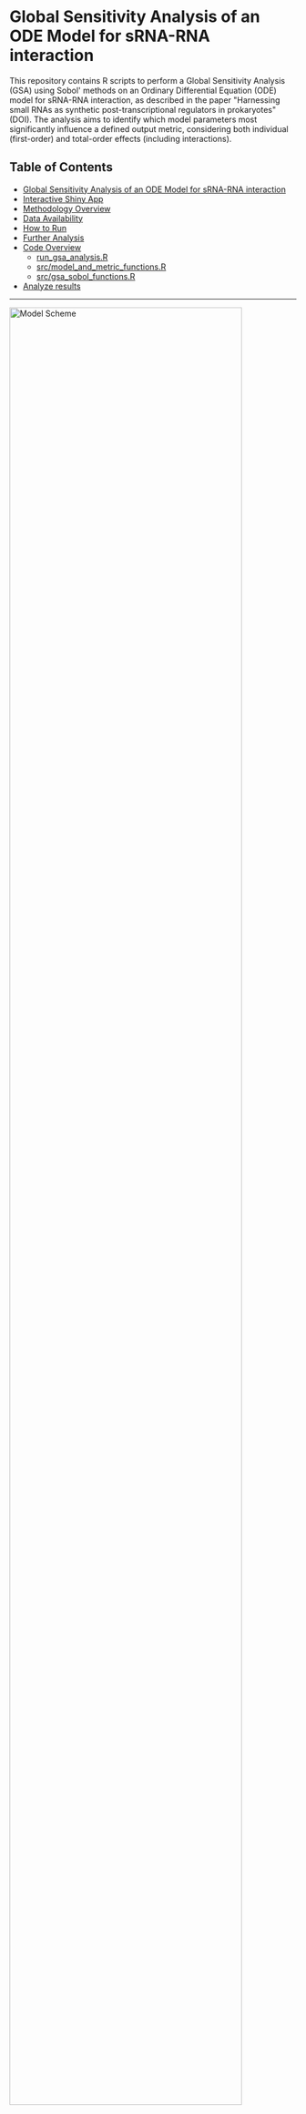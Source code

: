 # Global Sensitivity Analysis of an ODE Model for sRNA-RNA interaction

This repository contains R scripts to perform a Global Sensitivity Analysis (GSA) using Sobol' methods on an Ordinary Differential Equation (ODE) model for sRNA-RNA interaction, as described in the paper "Harnessing small RNAs as synthetic post-transcriptional regulators in prokaryotes" (DOI). The analysis aims to identify which model parameters most significantly influence a defined output metric, considering both individual (first-order) and total-order effects (including interactions).

## Table of Contents

- [Global Sensitivity Analysis of an ODE Model for sRNA-RNA interaction](#global-sensitivity-analysis-of-an-ode-model-for-srna-rna-interaction)
- [Interactive Shiny App](#interactive-shiny-app)
- [Methodology Overview](#methodology-overview)
- [Data Availability](#data-availability)
- [How to Run](#how-to-run)
- [Further Analysis](#further-analysis)
- [Code Overview](#code-overview)
  - [run_gsa_analysis.R](#run_gsa_analysisr)
  - [src/model_and_metric_functions.R](#srcmodel_and_metric_functionsr)
  - [src/gsa_sobol_functions.R](#srcgsa_sobol_functionsr)
- [Analyze results](#analyze-results)

---

<img src="figures/scheme_w_odes.jpg" alt="Model Scheme" width="90%">

## Interactive Shiny App

Explore the model parameters and their effects on sRNA-mediated regulation interactively using our Shiny application!

**[Launch the sRNA-RNA Interaction Simulator App](https://jensrna.shinyapps.io/sRNA_RNA_int_app/)**

[<img src="figures/shiny_app_preview.png" alt="Preview of the sRNA Interaction Shiny App" width="40%">](https://jensrna.shinyapps.io/sRNA_RNA_int_app/)


## Methodology Overview

The GSA process involves the following key steps, implemented in the scripts:

1.  **Model Definition**: An ODE model describing the system dynamics is defined.
2.  **Output Metric**: A specific output metric is calculated from the steady-state or time-course simulation of the ODE model. In this example, it's "Protein Regulation Strength," calculated as the log2 fold change of protein concentration under a specific condition versus a baseline condition.
3.  **Parameter Definition**: Model parameters for GSA are identified, along with their uncertainty ranges and sampling distributions (uniform or log-uniform).
4.  **Sobol' Sampling**: Sobol's quasi-random sampling method is used to generate parameter sets from the defined ranges and distributions. This method is efficient for exploring the parameter space and calculating sensitivity indices. The `sensitivity::sobolSalt` function is used.
5.  **Model Execution**: The ODE model is run for each parameter set generated by the Sobol' sequence. This step is parallelized here.
6.  **Sensitivity Indices Calculation**: First-order (S1) and total-order (ST) Sobol' sensitivity indices are calculated.
    * S1: Measures the contribution of a single parameter's variance to the output variance (main effect).
    * ST: Measures the total contribution of a parameter, including its main effect and all interactions with other parameters.
7.  **Result Visualization & Storage**: Sobol indices are plotted, and the GSA design matrix along with model outputs are saved for further post-processing.

## Data Availability

The raw and processed data from the Global Sensitivity Analysis presented in this project, including the `gsa_results_with_inputs_df` and other relevant outputs, are too large to be hosted directly in this GitHub repository. They have been archived on Zenodo and are publicly available:

[![DOI](https://zenodo.org/badge/DOI/10.5281/zenodo.15599898.svg)](https://doi.org/10.5281/zenodo.15599898)


## How to Run

1.  **Prerequisites**:
    * R installed.
    * Required R packages installed: `deSolve`, `sensitivity`, `dplyr`, `parallel`, `ggplot2`, `tidyr`. You can install them using:
        ```R
        install.packages(c("deSolve", "sensitivity", "dplyr", "parallel", "ggplot2", "tidyr"))
        ```
2.  **Clone the Repository** (if applicable).
3.  **Open `run_gsa_analysis.R`** in RStudio or your preferred R environment.
4.  **Adjust Parameters**:
    * Modify `baseline_params` in `run_gsa_analysis.R` if needed.
    * Update `gsa_parameters` in `run_gsa_analysis.R` to define the parameters you want to vary, their min/max ranges, and their sampling distributions (`uniform` or `loguniform`).
    * Adjust `n_base_samples` for the Sobol' sequence. Higher values give more robust indices but take longer to compute.
5.  **Run the Script**: Execute `run_gsa_analysis.R`.

The script will perform the GSA and save the Sobol' indices plot and an `.RData` file containing the Sobol' design object and the GSA results (including unscaled parameters and corresponding outputs) into the `results/` directory.

## Further Analysis

The output `gsa_results_with_inputs_df` (saved in the `.RData` file) from this GSA can be used as input for more detailed post-processing, such as:
* Scatter plots of individual parameters vs. the output.
* Fitting linear models to explore main effects.
* Investigating pairwise interactions (product terms).
* Testing specific non-linear relationships (e.g., ratios).
* Generating conditional effect plots.

## Code Overview

### `run_gsa_analysis.R`
* Loads required packages and sources helper functions.
* Defines global constants and baseline parameters.
* Sets up GSA parameters (ranges, distributions).
* Calls functions from `src/gsa_sobol_functions.R` to perform Sobol sampling and run simulations in parallel.
* Processes and plots Sobol' indices.
* Unscales parameter samples and saves the combined input-output dataframe.

### `src/model_and_metric_functions.R`
* `model_func_gsa`: The ODE function compatible with `deSolve::ode`.
* `calculate_protein_regulation_strength`: Calculates the output metric from ODE simulation results.

### `src/gsa_sobol_functions.R`
* `single_gsa_run`: A wrapper function to run a single ODE simulation with a given parameter set (unscaling parameters based on their distribution) and calculate the output metric. This is designed for use with `parApply`.

---

## Analyze results

The original data can be downloaded from zenodo.

[![DOI](https://zenodo.org/badge/DOI/10.5281/zenodo.15599898.svg)](https://doi.org/10.5281/zenodo.15599898)

```R

source("src/model_and_metric_functions.R")
source("src/gsa_sobol_functions.R")


# load results from the paper
load("gsa_analysis_outputs.RData") # download from zenodo or generate own dataset

# prepare objects from the loaded data
gsa_results_with_inputs_df<-gsa_output_data[[1]]
sobol_indices_summary<-gsa_output_data[[2]]
gsa_parameter_definitions<-gsa_output_data[[3]]  
gsa_param_names_to_vary <- names(gsa_parameter_definitions)

# plot sobol indices
sobol_plot <- plot_sobol_indices(sobol_indices_summary, gsa_param_names_to_vary)
print(sobol_plot)
```
<img src="figures/sobol_indices.png" alt="Model Scheme" width="60%">

```R
# plot density of regulation strength
outcome_col_name <- "regulation_strength"

# Filter out NA/NaN/Inf values for the density plot
plot_data_density <- gsa_results_with_inputs_df %>%
  select(output_value = all_of(outcome_col_name)) %>%
  filter(is.finite(output_value))

# --- Calculate Key Statistics for Annotations (Optional) ---
mean_val <- mean(plot_data_density$output_value, na.rm = TRUE)
median_val <- median(plot_data_density$output_value, na.rm = TRUE)
sd_val <- sd(plot_data_density$output_value, na.rm = TRUE)

# --- Create the Density Plot ---
density_plot <- ggplot(plot_data_density, aes(x = output_value)) +
  geom_density(
    fill = "skyblue",         # Fill color for the density area
    color = "darkblue",       # Line color for the density curve
    alpha = 0.7,              # Transparency of the fill
    linewidth = 0.8            # Thickness of the density line
  ) +
  
  # --- Optional: Add Vertical Lines for Reference ---
  geom_vline(xintercept = 0, 
             linetype = "solid", 
             color = "black", 
             linewidth = 0.6) +
  geom_vline(xintercept = mean_val, 
             linetype = "dashed", 
             color = "red", 
             linewidth = 0.7) +
  geom_vline(xintercept = median_val, 
             linetype = "dotted", 
             color = "darkgreen", 
             linewidth = 0.7) +
  
  
  annotate("text", x = mean_val, y = 0, label = paste("Mean =", round(mean_val, 2)), 
           vjust = -0.5, hjust = ifelse(mean_val > median_val, -0.1, 1.1), color = "red", size = 3.5) +
  annotate("text", x = median_val, y = 0, label = paste("Median =", round(median_val, 2)), 
           vjust = 1.5, hjust = ifelse(median_val > mean_val, -0.1, 1.1), color = "darkgreen", size = 3.5) +

  # --- Labels and Theming ---
  labs(
    title = "Density Plot of Regulation Strength",
    x = expression(log[2]("Protein Regulation Strength")), # Modify if your metric is different
    y = "Density"
  ) +
  theme_minimal(base_size = 14) + # Or theme_bw() or other themes
  theme(
    plot.title = element_text(hjust = 0.5, face = "bold"),
    axis.title = element_text(face = "bold"),
    panel.grid.major.y = element_line(linetype = "dashed", color="grey80"),
    panel.grid.minor.y = element_blank(),
    panel.grid.major.x = element_line(linetype = "dotted", color="grey90")
  )

# --- Print the Plot ---
print(density_plot)

```
<img src="figures/density.png" alt="Model Scheme" width="70%">

```R
# scatterplot of selected parameters or parameter-ratios
source("src/gsa_results_scatterplots.R")

epsilon <- 1e-12
number_of_bins_2d <- 50 
output_col_name <- "regulation_strength"

data_for_km_kms_plot <- gsa_results_with_inputs_df %>%
    filter(is.finite(k_m) & is.finite(k_ms) & k_ms > epsilon & k_m > epsilon) %>% # Ensure positive for ratio
    mutate(
      ratio_km_kms = (k_m + epsilon) / (k_ms + epsilon) # Calculate ratio and add as a new column
    )
plot_km_kms_ratio <- generate_gsa_visualization(
    data_df = data_for_km_kms_plot,
    x_var_col = "ratio_km_kms", # Use the newly created ratio column
    y_var_col = output_col_name,
    plot_title = expression("Regulation Strength vs. " ~ (italic(k)[m]/italic(k)[ms])),
    x_axis_label = expression((italic(k)[m]/italic(k)[ms])),
    y_axis_label = expression(log[2]("Protein Reg. Strength")), # Assuming your output is log2
    use_log_x_scale = TRUE,      # To apply log10 scale to the ratio values on x-axis
    filter_x_positive = TRUE,    # Ensure ratio values are positive before log scaling
    vline_xintercept = NULL, # Your specific vertical line
    hline_yintercepts = c(0, -1, 1), # Your horizontal lines
    num_bins_2d = number_of_bins_2d,
    epsilon_val = epsilon
  )
print(plot_km_kms_ratio)

```

<img src="figures/plot_km_kms_ratio.png" alt="Model Scheme" width="60%">

```R
# plot Kd distribution

F_KON_CONVERSION <- 6.022e23 * 1e-15

  data_for_plot_kd <- gsa_results_with_inputs_df %>%
    filter(is.finite(k_on) & is.finite(k_off) & k_off > epsilon & k_on > epsilon) %>% # Ensure positive for ratio
    mutate(
      kd = (k_off + epsilon) / (k_on * F_KON_CONVERSION + epsilon) # Calculate ratio and add as a new column
    ) %>% mutate(regulation_strength = abs(regulation_strength))

  # 2. Call the generic plotting function
  plot_kd <- generate_gsa_visualization(
    data_df = data_for_plot_kd,
    x_var_col = "kd", # Use the newly created ratio column
    y_var_col = output_col_name,
    plot_title = expression("Regulation Strength vs. " ~ (italic(k)[d])),
    x_axis_label = expression((italic(k)[d])),
    y_axis_label = expression(log[2]("Protein Reg. Strength")), # Assuming your output is log2
    use_log_x_scale = TRUE,      # To apply log10 scale to the ratio values on x-axis
    filter_x_positive = TRUE,    # Ensure ratio values are positive before log scaling
    vline_xintercept = NULL, # Your specific vertical line
    hline_yintercepts = c(0, -1, 1), # Your horizontal lines
    num_bins_2d = number_of_bins_2d,
    epsilon_val = epsilon
  )

  print(plot_kd)

```
<img src="figures/plot_kd.png" alt="Model Scheme" width="60%">
